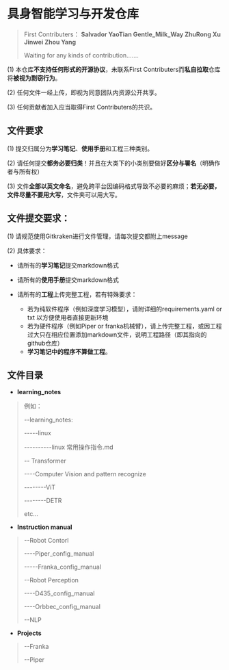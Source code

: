 # 具身智能学习与开发仓库

> First Contributers：
> **Salvador YaoTian Gentle_Milk_Way ZhuRong Xu Jinwei Zhou Yang**
>
> Waiting for any kinds of contribution.......


(1) 本仓库**不支持任何形式的开源协议**，未联系First Contributers而**私自拉取**仓库将**被视为剽窃行为**。

(2) 任何文件一经上传，即视为同意团队内资源公开共享。

(3) 任何贡献者加入应当取得First Contributers的共识。

## 文件要求

(1) 提交归属分为**学习笔记**、**使用手册**和工程三种类别。

(2) 请任何提交**都务必要归类**！并且在大类下的小类别要做好**区分与署名**（明确作者与所有权）

(3) 文件**全部以英文命名**，避免跨平台因编码格式导致不必要的麻烦；**若无必要，文件尽量不要用大写**，文件夹可以用大写。

## 文件提交要求：

(1) 请规范使用Gitkraken进行文件管理，请每次提交都附上message

(2) 具体要求：

* 请所有的**学习笔记**提交markdown格式
* 请所有的**使用手册**提交markdown格式

* 请所有的**工程**上传完整工程，若有特殊要求：
  * 若为纯软件程序（例如深度学习模型），请附详细的requirements.yaml or txt 以方便使用者直接更新环境
  * 若为硬件程序（例如Piper or franka机械臂），请上传完整工程，或因工程过大只在相应位置添加markdown文件，说明工程路径（即其指向的github仓库）
  * **学习笔记中的程序不算做工程**。

## 文件目录

* **learning_notes**

> 例如：
>
> --learning_notes:
>
> -----linux
>
> ----------linux 常用操作指令.md
>
> -- Transformer
>
> ----Computer Vision and pattern recognize
>
> --------ViT
>
> --------DETR
>
> etc...

* **Instruction manual**

> --Robot Contorl
>
> ----Piper_config_manual
>
> -----Franka_config_manual
>
> --Robot Perception
>
> ----D435_config_manual
>
> ----Orbbec_config_manual
>
> --NLP

* **Projects**

> --Franka
>
> --Piper

